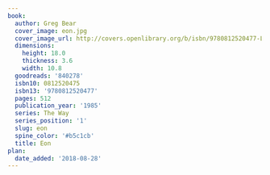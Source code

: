 ```yaml
---
book:
  author: Greg Bear
  cover_image: eon.jpg
  cover_image_url: http://covers.openlibrary.org/b/isbn/9780812520477-L.jpg
  dimensions:
    height: 18.0
    thickness: 3.6
    width: 10.8
  goodreads: '840278'
  isbn10: 0812520475
  isbn13: '9780812520477'
  pages: 512
  publication_year: '1985'
  series: The Way
  series_position: '1'
  slug: eon
  spine_color: '#b5c1cb'
  title: Eon
plan:
  date_added: '2018-08-28'
---
```

